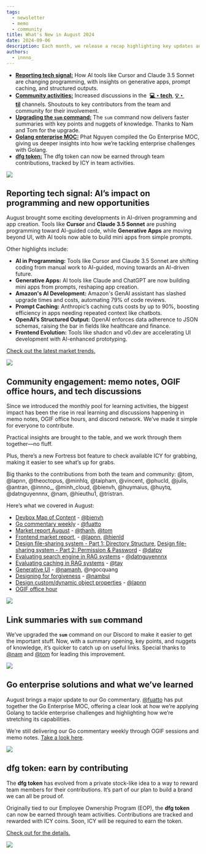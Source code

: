```yaml
---
tags:
  - newsletter
  - memo
  - community
title: What's New in August 2024
date: 2024-09-06
description: Each month, we release a recap highlighting key updates and progress within our team and community. August updates highlight AI tools, enhanced community discussions, the sum command upgrade, Go enterprise MOC insights, and earning dfg tokens through contributions.
authors:
  - innno_
---
```


- [**Reporting tech signal:**](#reporting-tech-signal-ais-impact-on-programming-and-new-opportunities) How AI tools like Cursor and Claude 3.5 Sonnet are changing programming, with insights on generative apps, prompt caching, and structured outputs.
- [**Community activities:**](#community-engagement-memo-notes-ogif-office-hours-and-tech-discussions) Increased discussions in the  [**💻・tech**](https://discord.com/channels/462663954813157376/810481888619135046/1281086341995565057), [**💡・til**](https://discord.com/channels/462663954813157376/1001883339046797342/1281097209072320615) channels. Shoutouts to key contributors from the team and community for their involvement.
- [**Upgrading the `sum` command:**](#link-summaries-with-sum-command) The `sum` command now delivers faster summaries with key points and nuggets of knowledge. Thanks to Nam and Tom for the upgrade.
- [**Golang enterprise MOC:**](#go-enterprise-solutions-and-what-weve-learned) Phat Nguyen compiled the Go Enterprise MOC, giving us deeper insights into how we’re tackling enterprise challenges with Golang.
- [**dfg token:**](#dfg-token-earn-by-contributing) The dfg token can now be earned through team contributions, tracked by ICY in team activities.

![](assets/2024-whats-new-august-theme.png)

## Reporting tech signal: AI’s impact on programming and new opportunities
August brought some exciting developments in AI-driven programming and app creation. Tools like **Cursor** and **Claude 3.5 Sonnet** are pushing programming toward AI-guided code, while **Generative Apps** are moving beyond UI, with AI tools now able to build mini apps from simple prompts.

Other highlights include:

- **AI in Programming:** Tools like Cursor and Claude 3.5 Sonnet are shifting coding from manual work to AI-guided, moving towards an AI-driven future.
- **Generative Apps:** AI tools like Claude and ChatGPT are now building mini apps from prompts, reshaping app creation.
- **Amazon's AI Development:** Amazon's GenAI assistant has slashed upgrade times and costs, automating 79% of code reviews.
- **Prompt Caching:** Anthropic’s caching cuts costs by up to 90%, boosting efficiency in apps needing repeated context like chatbots.
- **OpenAI’s Structured Output:** OpenAI enforces data adherence to JSON schemas, raising the bar in fields like healthcare and finance.
- **Frontend Evolution:** Tools like shadcn and v0.dev are accelerating UI development with AI-enhanced prototyping.

[Check out the latest market trends.](https://memo.d.foundation/playground/01_literature/market-report-aug-2024/)

![](assets/2024-whats-new-august-tech-signal.png)

## Community engagement: memo notes, OGIF office hours, and tech discussions
Since we introduced the monthly pool for learning activities, the biggest impact has been the rise in real learning and discussions happening in memo notes, OGIF office hours, and discord network. We’ve made it simple for everyone to contribute.

Practical insights are brought to the table, and we work through them together—no fluff.

Plus, there’s a new Fortress bot feature to check available ICY for grabbing, making it easier to see what’s up for grabs. 

Big thanks to the contributions from both the team and community: @tom, @lapnn, @theoctopus, @minhlq, @taipham, @vincent, @phucld, @julis, @antran, @innno_, @minh_cloud, @bienvh, @huymaius, @huytq, @datnguyennnx, @nam, @hieuthu1, @tristran. 

Here’s what we covered in August:

- [Devbox Map of Content](https://memo.d.foundation/playground/-devbox/) - [@bienvh](https://memo.d.foundation/contributor/bienvh)
- [Go commentary weekly](https://memo.d.foundation/tags/go-weekly/) - [@fuatto](https://memo.d.foundation/contributor/fuatto)
- [Market report August](https://memo.d.foundation/playground/01_literature/market-report-aug-2024/) - [@thanh](https://memo.d.foundation/contributor/thanh), [@tom](https://memo.d.foundation/contributor/tom)
- [Frontend market report](https://memo.d.foundation/playground/01_literature/engineering/frontend/frontend-report-july-2024/), - [@lapnn](https://memo.d.foundation/contributor/lapnn), [@hienld](https://github.com/leduyhien152)
- [Design file-sharing system - Part 1: Directory Structure](https://memo.d.foundation/playground/01_literature/design-file-sharing-system-part-1-directory-structure/), [Design file-sharing system - Part 2: Permission & Password](https://memo.d.foundation/playground/01_literature/design-file-sharing-system-part-2-permission-and-password/) - [@datpv](https://github.com/datphamcode295)
- [Evaluating search engine in RAG systems](https://memo.d.foundation/playground/01_literature/hybrid-search/) - [@datnguyennnx](https://memo.d.foundation/contributor/datnguyennnx)
- [Evaluating caching in RAG systems](https://memo.d.foundation/playground/01_literature/caching-with-rag-system/) - [@tay](https://github.com/taynguyen)
- [Generative UI](https://memo.d.foundation/playground/01_literature/generative-ui/) - [@namanh](https://github.com/tonible14012002), @ngocquang
- [Designing for forgiveness](https://memo.d.foundation/playground/01_literature/designing-for-forgiveness/) - [@nambui](https://github.com/Maniub102)
- [Design custom/dynamic object properties](https://memo.d.foundation/playground/01_literature/designing-a-model-with-dynamic-properties/) - [@lapnn](https://memo.d.foundation/contributor/lapnn)
- [OGIF office hour](https://memo.d.foundation/tags/office-hours/)

![](assets/2024-whats-new-august-learning-activities.png)

## Link summaries with `sum` command
We’ve upgraded the **`sum`** command on our Discord to make it easier to get the important stuff. Now, with a summary opening, key points, and nuggets of knowledge, it’s quicker to catch up on useful links. Special thanks to [@nam](https://github.com/namnhce) and [@tom](https://memo.d.foundation/contributor/tom) for leading this improvement.

![](assets/2024-whats-new-august-sum-command.png)

## Go enterprise solutions and what we’ve learned
August brings a major update to our Go commentary. [@fuatto](https://memo.d.foundation/contributor/fuatto) has put together the Go Enterprise MOC, offering a clear look at how we’re applying Golang to tackle enterprise challenges and highlighting how we’re stretching its capabilities.

We’re still delivering our Go commentary weekly through OGIF sessions and memo notes. [Take a look here](https://memo.d.foundation/tags/go-weekly/).

![](assets/2024-whats-new-august-go-enterprise.png)

## dfg token: earn by contributing
The **dfg token** has evolved from a private stock-like idea to a way to reward team members for their contributions. It’s part of our plan to build a brand we can all be proud of.

Originally tied to our Employee Ownership Program (EOP), the **dfg token** can now be earned through team activities. Contributions are tracked and rewarded with ICY coins. Soon, ICY will be required to earn the token.

[Check out for the details.](https://memo.d.foundation/playbook/community/df-protocol-icy-dfg/) 

![](assets/2024-whats-new-august-dfg.png)
